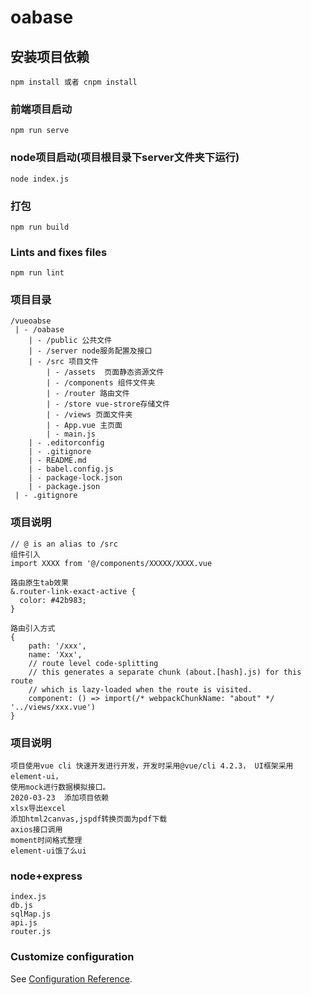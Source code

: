 # oabase

## 安装项目依赖
```
npm install 或者 cnpm install

```

### 前端项目启动
```
npm run serve
```

### node项目启动(项目根目录下server文件夹下运行)
```
node index.js
```

### 打包
```
npm run build
```

### Lints and fixes files
```
npm run lint
```

### 项目目录
```
/vueoabse
 | - /oabase
    | - /public 公共文件
    | - /server node服务配置及接口
    | - /src 项目文件
        | - /assets  页面静态资源文件
        | - /components 组件文件夹
        | - /router 路由文件
        | - /store vue-strore存储文件
        | - /views 页面文件夹
        | - App.vue 主页面
        | - main.js
    | - .editorconfig
    | - .gitignore
    | - README.md
    | - babel.config.js
    | - package-lock.json
    | - package.json
 | - .gitignore

```

### 项目说明
```
// @ is an alias to /src
组件引入
import XXXX from '@/components/XXXXX/XXXX.vue

路由原生tab效果
&.router-link-exact-active { 
  color: #42b983;
}

路由引入方式
{
    path: '/xxx',
    name: 'Xxx',
    // route level code-splitting
    // this generates a separate chunk (about.[hash].js) for this route
    // which is lazy-loaded when the route is visited.
    component: () => import(/* webpackChunkName: "about" */ '../views/xxx.vue')
}

```
### 项目说明
```
项目使用vue cli 快速开发进行开发，开发时采用@vue/cli 4.2.3， UI框架采用element-ui，
使用mock进行数据模拟接口。
2020-03-23  添加项目依赖
xlsx导出excel
添加html2canvas,jspdf转换页面为pdf下载
axios接口调用
moment时间格式整理
element-ui饿了么ui

```

### node+express
```
index.js
db.js
sqlMap.js
api.js 
router.js
```

### Customize configuration
See [Configuration Reference](https://cli.vuejs.org/config/).
